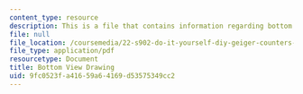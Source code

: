 ```yaml
---
content_type: resource
description: This is a file that contains information regarding bottom view drawing.
file: null
file_location: /coursemedia/22-s902-do-it-yourself-diy-geiger-counters-january-iap-2015/9fc0523fa41659a64169d53575349cc2_MIT22_S902IAP15_casebtm.pdf
file_type: application/pdf
resourcetype: Document
title: Bottom View Drawing
uid: 9fc0523f-a416-59a6-4169-d53575349cc2
---
```

